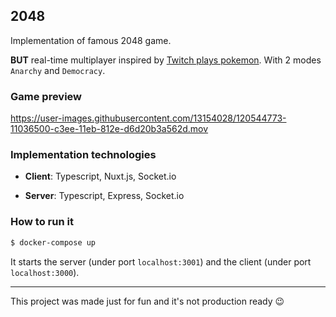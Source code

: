 ## 2048

Implementation of famous 2048 game.

**BUT** real-time multiplayer inspired by [Twitch plays pokemon](https://twitchplayswiki.fandom.com/wiki/Twitch_Plays_Pok%C3%A9mon_Red_Version). With 2 modes `Anarchy` and `Democracy`.

### Game preview

https://user-images.githubusercontent.com/13154028/120544773-11036500-c3ee-11eb-812e-d6d20b3a562d.mov

### Implementation technologies

- **Client**: Typescript, Nuxt.js, Socket.io

- **Server**: Typescript, Express, Socket.io

### How to run it

```bash
$ docker-compose up
```

It starts the server (under port `localhost:3001`) and the client (under port `localhost:3000`).

---
This project was made just for fun and it's not production ready 😉
